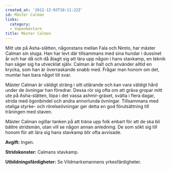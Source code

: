 ```yaml
---
created_at: '2012-12-03T10:11:22Z'
id: Mäster Calman
links:
  category:
  - Vapenmästare
title: Mäster Calman
---
```


Mitt ute på Asha-slätten, någonstans mellan Fala och Nimto, har mäster Calman sin stuga. Han har
levt där tillsammans med sina hundar i dussinet år och har då och då åtagit sig att lära upp någon i
hans stavkamp, en teknik han säger sig ha utvecklat själv. Calman är halt och använder alltid en
krycka, som han är överraskande snabb med. Frågar man honom om det, mumlar han bara något till svar.

Mäster Calman är väldigt sträng i sitt utlärande och kan vara väldigt hård under de övningar han
föredrar. Dessa rör sig ofta om att gräva gropar mitt ute på Asha-slätten, löpa i det vassa
ashmir-gräset, svälta i flera dagar, strida med ögonbindel och andra annorlunda övningar.
Tillsammans med otaliga styrke- och rörelseövningar ger detta en god förutsättning till träningen
med staven.

Mäster Calman ogillar tanken på att träna upp folk enbart för att de ska bli bättre stridsmän, utan
vill se någon annan anledning. De som sökt sig till honom för att lära sig hans stavkamp blir ofta
avvisade.

**Avgift:** Ingen.

**Stridskonster:** Calmans stavkamp.

**Utbildningsfärdigheter:** Se Vildmarksmannens yrkesfärdigheter.